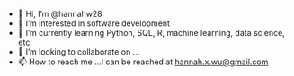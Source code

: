 - 👋 Hi, I’m @hannahw28
- 👀 I’m interested in software development
- 🌱 I’m currently learning Python, SQL, R, machine learning, data science, etc.
- 💞️ I’m looking to collaborate on ...
- 📫 How to reach me ...I can be reached at hannah.x.wu@gmail.com

<!---
hannahw28/hannahw28 is a ✨ special ✨ repository because its `README.md` (this file) appears on your GitHub profile.
You can click the Preview link to take a look at your changes.
--->
